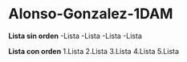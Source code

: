 # Alonso-Gonzalez-1DAM


**Lista sin orden**
-Lista
-Lista
-Lista
-Lista

**Lista con orden**
1.Lista
2.Lista
3.Lista
4.Lista
5.Lista
